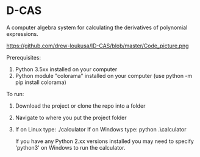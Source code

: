# D-CAS
A computer algebra system for calculating the derivatives of polynomial expressions.

https://github.com/drew-loukusa/ID-CAS/blob/master/Code_picture.png

Prerequisites: 
1. Python 3.5xx installed on your computer
2. Python module "colorama" installed on your computer (use python -m pip install colorama)

To run: 
1. Download the project or clone the repo into a folder
2. Navigate to where you put the project folder
3. If on Linux type: ./calculator 
   If on Windows type: python .\calculator 
   
   If you have any Python 2.xx versions installed you may need to specify 'python3' on Windows to run the calculator.
